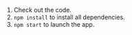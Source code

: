 1. Check out the code.
2. `npm install` to install all dependencies.
3. `npm start` to launch the app.
